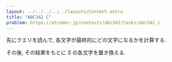 ```yaml
---
layout: ../../../../../layouts/Content.astro
title: "ABC342 C"
problem: https://atcoder.jp/contests/abc342/tasks/abc342_c
---
```

先にクエリを読んで, 各文字が最終的にどの文字になるかを計算する.

その後, その結果をもとに $S$ の各文字を置き換える.
